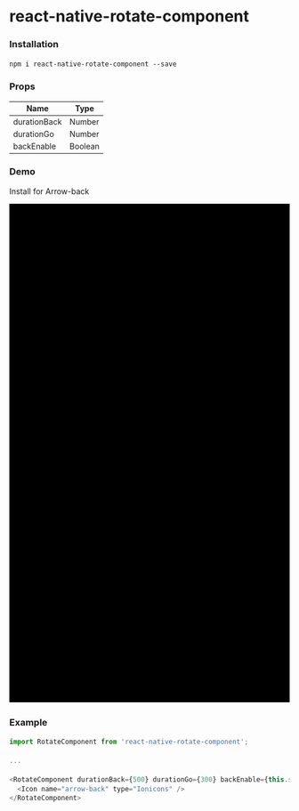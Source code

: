# react-native-rotate-component
### Installation
`npm i react-native-rotate-component --save`

### Props
Name | Type
------------ | -------------
durationBack | Number
durationGo | Number
backEnable | Boolean

### Demo
Install for Arrow-back

![alt text](https://github.com/bonnguyenitc/react-native-rotate-component/blob/master/screen/demo.gif)

### Example

```javascript
import RotateComponent from 'react-native-rotate-component';

...

<RotateComponent durationBack={500} durationGo={300} backEnable={this.state.back}>
  <Icon name="arrow-back" type="Ionicons" />
</RotateComponent>
```
